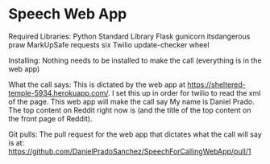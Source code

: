 # Speech Web App

Required Libraries:
Python Standard Library
Flask
gunicorn
itsdangerous
praw
MarkUpSafe
requests
six
Twilio
update-checker
wheel

Installing:
Nothing needs to be installed to make the call (everything is in the web app)

What the call says:
This is dictated by the web app at https://sheltered-temple-5934.herokuapp.com/. I set this up in order for twilio to read the xml of the page. This web app will make the call say My name is Daniel Prado. The top content on Reddit right now is (and the title of the top content on the front page of Reddit).


Git pulls:
The pull request for the web app that dictates what the call will say is at: https://github.com/DanielPradoSanchez/SpeechForCallingWebApp/pull/1

